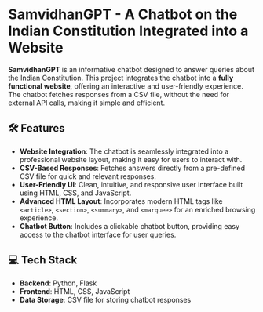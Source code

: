 # SamvidhanGPT - A Chatbot on the Indian Constitution Integrated into a Website

**SamvidhanGPT** is an informative chatbot designed to answer queries about the Indian Constitution. This project integrates the chatbot into a **fully functional website**, offering an interactive and user-friendly experience. The chatbot fetches responses from a CSV file, without the need for external API calls, making it simple and efficient.

## 🛠️ Features

- **Website Integration**: The chatbot is seamlessly integrated into a professional website layout, making it easy for users to interact with.
- **CSV-Based Responses**: Fetches answers directly from a pre-defined CSV file for quick and relevant responses.
- **User-Friendly UI**: Clean, intuitive, and responsive user interface built using HTML, CSS, and JavaScript.
- **Advanced HTML Layout**: Incorporates modern HTML tags like `<article>`, `<section>`, `<summary>`, and `<marquee>` for an enriched browsing experience.
- **Chatbot Button**: Includes a clickable chatbot button, providing easy access to the chatbot interface for user queries.

## 💻 Tech Stack

- **Backend**: Python, Flask
- **Frontend**: HTML, CSS, JavaScript
- **Data Storage**: CSV file for storing chatbot responses
